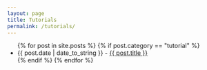 ```yaml
---
layout: page
title: Tutorials
permalink: /tutorials/
---
```


<div id="posts">
  <ul>
    {% for post in site.posts %}
	{% if post.category == "tutorial" %}
      <li><span>{{ post.date | date_to_string }}</span> - <a href="{{ site.baseurl }}{{ post.url }}">{{ post.title }}</a></li>
	{% endif %}    
{% endfor %}
  </ul>
</div>